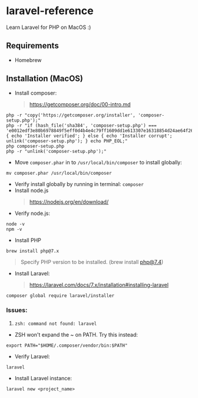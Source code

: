 # laravel-reference

Learn Laravel for PHP on MacOS :)

## Requirements

- Homebrew

## Installation (MacOS)

- Install composer:
  > https://getcomposer.org/doc/00-intro.md

```
php -r "copy('https://getcomposer.org/installer', 'composer-setup.php');"
php -r "if (hash_file('sha384', 'composer-setup.php') === 'e0012edf3e80b6978849f5eff0d4b4e4c79ff1609dd1e613307e16318854d24ae64f26d17af3ef0bf7cfb710ca74755a') { echo 'Installer verified'; } else { echo 'Installer corrupt'; unlink('composer-setup.php'); } echo PHP_EOL;"
php composer-setup.php
php -r "unlink('composer-setup.php');"
```

- Move `composer.phar` in to `/usr/local/bin/composer` to install globally:

```
mv composer.phar /usr/local/bin/composer
```

- Verify install globally by running in terminal: `composer`
- Install node.js
  > https://nodejs.org/en/download/
- Verify node.js:

```
node -v
npm -v
```

- Install PHP

```
brew install php@7.x
```

> Specify PHP version to be installed. (brew install php@7.4)

- Install Laravel:
  > https://laravel.com/docs/7.x/installation#installing-laravel

```
composer global require laravel/installer
```

### Issues:

1. `zsh: command not found: laravel`

- ZSH won't expand the ~ on PATH. Try this instead:

```
export PATH="$HOME/.composer/vendor/bin:$PATH"
```

- Verify Laravel:

```
laravel
```

- Install Laravel instance:

```
laravel new <project_name>
```
